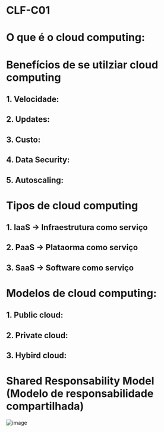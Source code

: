 # CLF-C01
# O que é o cloud computing:

# Benefícios de se utilziar cloud computing
## 1. Velocidade:
## 2. Updates:
## 3. Custo:
## 4. Data Security:
## 5. Autoscaling:

# Tipos de cloud computing
## 1. IaaS -> Infraestrutura como serviço
## 2. PaaS -> Plataorma como serviço
## 3. SaaS -> Software como serviço

# Modelos de cloud computing:
## 1. Public cloud:
## 2. Private cloud:
## 3. Hybird cloud:

# Shared Responsability Model (Modelo de responsabilidade compartilhada)
![image](https://github.com/josafa-dieb/CLF-C01/assets/49986895/e0b7ee24-6e37-4ede-96a9-a151cf20f1cd)
